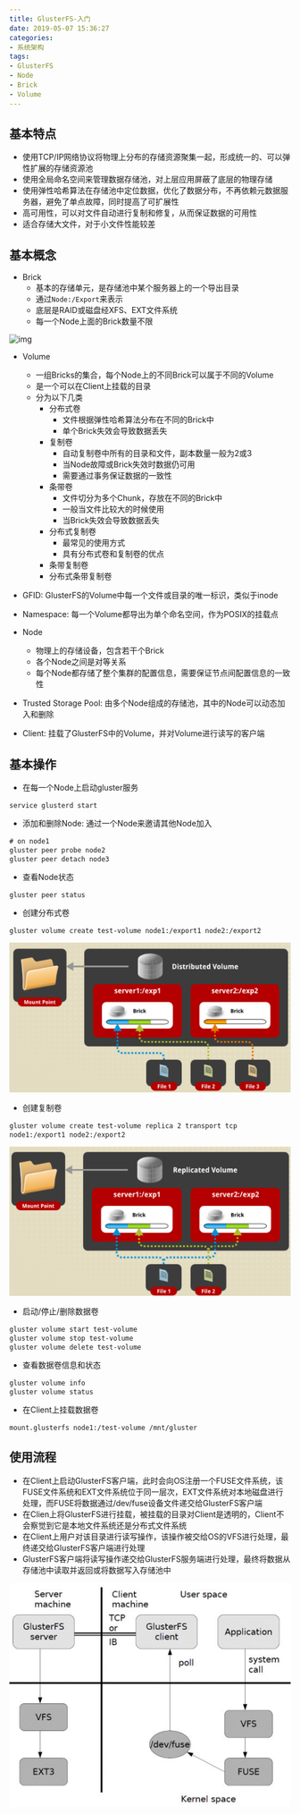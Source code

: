 ```yaml
---
title: GlusterFS-入门
date: 2019-05-07 15:36:27
categories: 
- 系统架构
tags: 
- GlusterFS
- Node
- Brick
- Volume
---
```


## 基本特点

- 使用TCP/IP网络协议将物理上分布的存储资源聚集一起，形成统一的、可以弹性扩展的存储资源池
- 使用全局命名空间来管理数据存储池，对上层应用屏蔽了底层的物理存储
- 使用弹性哈希算法在存储池中定位数据，优化了数据分布，不再依赖元数据服务器，避免了单点故障，同时提高了可扩展性
- 高可用性，可以对文件自动进行复制和修复，从而保证数据的可用性
- 适合存储大文件，对于小文件性能较差

## 基本概念

- Brick
  - 基本的存储单元，是存储池中某个服务器上的一个导出目录
  - 通过`Node:/Export`来表示
  - 底层是RAID或磁盘经XFS、EXT文件系统
  - 每一个Node上面的Brick数量不限

![img](/images/GlusterFS之Brick.png)

- Volume
  - 一组Bricks的集合，每个Node上的不同Brick可以属于不同的Volume
  - 是一个可以在Client上挂载的目录
  - 分为以下几类
    - 分布式卷
      - 文件根据弹性哈希算法分布在不同的Brick中
      - 单个Brick失效会导致数据丢失
    - 复制卷
      - 自动复制卷中所有的目录和文件，副本数量一般为2或3
      - 当Node故障或Brick失效时数据仍可用
      - 需要通过事务保证数据的一致性
    - 条带卷
      - 文件切分为多个Chunk，存放在不同的Brick中
      - 一般当文件比较大的时候使用
      - 当Brick失效会导致数据丢失
    - 分布式复制卷
      - 最常见的使用方式
      - 具有分布式卷和复制卷的优点
    - 条带复制卷
    - 分布式条带复制卷

- GFID: GlusterFS的Volume中每一个文件或目录的唯一标识，类似于inode
- Namespace: 每一个Volume都导出为单个命名空间，作为POSIX的挂载点
- Node
  - 物理上的存储设备，包含若干个Brick
  - 各个Node之间是对等关系
  - 每个Node都存储了整个集群的配置信息，需要保证节点间配置信息的一致性

- Trusted Storage Pool: 由多个Node组成的存储池，其中的Node可以动态加入和删除
- Client: 挂载了GlusterFS中的Volume，并对Volume进行读写的客户端

## 基本操作

- 在每一个Node上启动gluster服务

```shell
service glusterd start
```

- 添加和删除Node: 通过一个Node来邀请其他Node加入

```shell
# on node1
gluster peer probe node2
gluster peer detach node3
```

- 查看Node状态

```shell
gluster peer status
```

- 创建分布式卷

```shell
gluster volume create test-volume node1:/export1 node2:/export2
```

![img](/images/GlusterFS之分布式卷.png)

- 创建复制卷

```shell
gluster volume create test-volume replica 2 transport tcp node1:/export1 node2:/export2
```

![img](/images/GlusterFS之复制卷.png)

- 启动/停止/删除数据卷

```shell
gluster volume start test-volume
gluster volume stop test-volume
gluster volume delete test-volume
```

- 查看数据卷信息和状态

```shell
gluster volume info
gluster volume status
```

- 在Client上挂载数据卷

```shell
mount.glusterfs node1:/test-volume /mnt/gluster
```

## 使用流程

- 在Client上启动GlusterFS客户端，此时会向OS注册一个FUSE文件系统，该FUSE文件系统和EXT文件系统位于同一层次，EXT文件系统对本地磁盘进行处理，而FUSE将数据通过/dev/fuse设备文件递交给GlusterFS客户端
- 在Clien上将GlusterFS进行挂载，被挂载的目录对Client是透明的，Client不会察觉到它是本地文件系统还是分布式文件系统
- 在Client上用户对该目录进行读写操作，该操作被交给OS的VFS进行处理，最终递交给GlusterFS客户端进行处理
- GlusterFS客户端将读写操作递交给GlusterFS服务端进行处理，最终将数据从存储池中读取并返回或将数据写入存储池中

![img](/images/GlusterFS之读写流程.png)